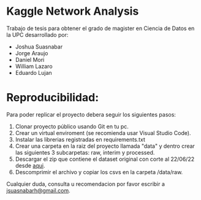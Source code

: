 # Kaggle Network Analysis

Trabajo de tesis para obtener el grado de magister en Ciencia de Datos en la UPC desarrollado por:

- Joshua Suasnabar
- Jorge Araujo
- Daniel Mori
- William Lazaro
- Eduardo Lujan

# Reproducibilidad:
Para poder replicar el proyecto debera seguir los siguientes pasos:

1. Clonar proyecto público usando Git en tu pc.
2. Crear un virtual enviroment (se recomienda usar Visual Studio Code).
3. Instalar las librerias registradas en requirements.txt
4. Crear una carpeta en la raiz del proyecto llamada "data" y dentro crear las siguientes 3 subcarpetas: raw, interim y processed.
5. Descargar el zip que contiene el dataset original con corte al 22/06/22 desde [aqui](https://www.dropbox.com/s/gbm9mkikt2leeds/data.zip?dl=0).
6. Descomprimir el archivo y copiar los csvs en la carpeta /data/raw.

Cualquier duda, consulta u recomendacion por favor escribir a jsuasnabarh@gmail.com.
